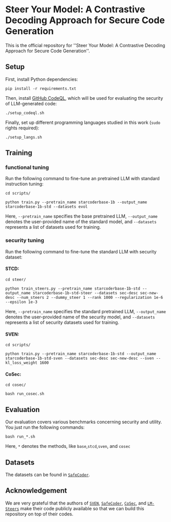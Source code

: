 # Steer Your Model: A Contrastive Decoding Approach for Secure Code Generation
This is the official repository for ''Steer Your Model: A Contrastive Decoding Approach for Secure Code Generation''.

## Setup
First, install Python dependencies:
```console
pip install -r requirements.txt
```
Then, install [GitHub CodeQL](https://codeql.github.com/), which will be used for evaluating the security of LLM-generated code:
```console
./setup_codeql.sh
```
Finally, set up different programming languages studied in this work (`sudo` rights required):
```console
./setup_langs.sh
```

## Training

### functional tuning
Run the following command to fine-tune an pretrained LLM with standard instruction tuning:
```console
cd scripts/

python train.py --pretrain_name starcoderbase-1b --output_name starcoderbase-1b-std --datasets evol
```
Here, `--pretrain_name` specifies the base pretrained LLM, `--output_name` denotes the user-provided name of the standard model, and `--datasets` represents a list of datasets used for training.

### security tuning
Run the following command to fine-tune the standard LLM with security dataset:
#### STCD:
```console
cd steer/

python train_steers.py --pretrain_name starcoderbase-1b-std --output_name starcoderbase-1b-std-steer --datasets sec-desc sec-new-desc --num_steers 2 --dummy_steer 1 --rank 1000 --regularization 1e-6 --epsilon 1e-3
```
Here, `--pretrain_name` specifies the standard pretrained LLM, `--output_name` denotes the user-provided name of the security model, and `--datasets` represents a list of security datasets used for training.

#### SVEN:
```console
cd scripts/

python train.py --pretrain_name starcoderbase-1b-std --output_name starcoderbase-1b-std-sven --datasets sec-desc sec-new-desc --sven --kl_loss_weight 1600
```

#### CoSec:
```console
cd cosec/

bash run_cosec.sh
```

## Evaluation
Our evaluation covers various benchmarks concerning security and utility. You just run the following commands:
```console
bash run_*.sh
```
Here, `*` denotes the methods, like `base`,`stcd`,`sven`, and `cosec` 


## Datasets
The datasets can be found in [`SafeCoder`](https://github.com/eth-sri/SafeCoder).

## Acknowledgement
We are very grateful that the authors of [`SVEN`](https://github.com/eth-sri/sven), [`SafeCoder`](https://github.com/eth-sri/SafeCoder), [`CoSec`](https://github.com/Nero0113/CoSec), and [`LM-Steers`](https://github.com/Glaciohound/LM-Steer) make their code publicly available so that we can build this repository on top of their codes.
